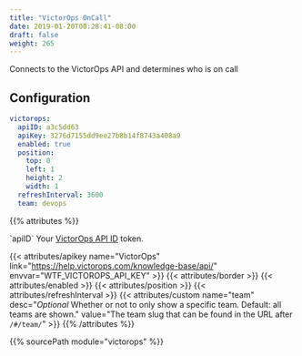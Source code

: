 ```yaml
---
title: "VictorOps OnCall"
date: 2019-01-20T00:28:41-08:00
draft: false
weight: 265
---
```


Connects to the VictorOps API and determines who is on call

## Configuration

```yaml
victorops:
  apiID: a3c5dd63
  apiKey: 3276d7155dd9ee27b8b14f8743a408a9
  enabled: true
  position:
    top: 0
    left: 1
    height: 2
    width: 1
  refreshInterval: 3600
  team: devops
```

{{% attributes %}}
  <tr>
    <td>`apiID`</td>
    <td>Your <a href="https://help.victorops.com/knowledge-base/api/">VictorOps API ID</a> token.</td>
    <td></td>
  </tr>

  {{< attributes/apikey name="VictorOps" link="https://help.victorops.com/knowledge-base/api/" envvar="WTF_VICTOROPS_API_KEY" >}}
  {{< attributes/border >}}
  {{< attributes/enabled >}}
  {{< attributes/position >}}
  {{< attributes/refreshInterval >}}
  {{< attributes/custom name="team" desc="_Optional_ Whether or not to only show a specific team. Default: all teams are shown." value="The team slug that can be found in the URL after `/#/team/`" >}}
{{% /attributes %}}

{{% sourcePath module="victorops" %}}